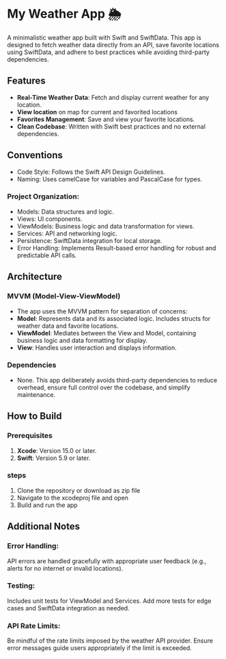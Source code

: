 #  My Weather App 🌦️
A minimalistic weather app built with Swift and SwiftData. This app is designed to fetch weather data directly from an API, save favorite locations using SwiftData, and adhere to best practices while avoiding third-party dependencies.


## Features
- **Real-Time Weather Data**: Fetch and display current weather for any location.
- **View location** on map for current and favorited locations
- **Favorites Management**: Save and view your favorite locations.
- **Clean Codebase**: Written with Swift best practices and no external dependencies.

## Conventions

- Code Style: Follows the Swift API Design Guidelines.
- Naming: Uses camelCase for variables and PascalCase for types.

### Project Organization:
- Models: Data structures and logic.
- Views: UI components.
- ViewModels: Business logic and data transformation for views.
- Services: API and networking logic.
- Persistence: SwiftData integration for local storage.
- Error Handling: Implements Result-based error handling for robust and predictable API calls.

## Architecture

### MVVM (Model-View-ViewModel)
- The app uses the MVVM pattern for separation of concerns:
- **Model**: Represents data and its associated logic. Includes structs for weather data and favorite locations.
- **ViewModel**: Mediates between the View and Model, containing business logic and data formatting for display.
- **View**: Handles user interaction and displays information.

### Dependencies
- None. This app deliberately avoids third-party dependencies to reduce overhead, ensure full control over the codebase, and simplify maintenance.

## How to Build

### Prerequisites
1. **Xcode**: Version 15.0 or later.
2. **Swift**: Version 5.9 or later.

### steps
1. Clone the repository or download as zip file
2. Navigate to the xcodeproj file and open
3. Build and run the app

## Additional Notes

### Error Handling:
API errors are handled gracefully with appropriate user feedback (e.g., alerts for no internet or invalid locations).

### Testing:
Includes unit tests for ViewModel and Services. Add more tests for edge cases and SwiftData integration as needed.

### API Rate Limits:
Be mindful of the rate limits imposed by the weather API provider. Ensure error messages guide users appropriately if the limit is exceeded.

